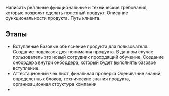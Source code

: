 Написать реальные функциональные и технические требования, которые позволят сделать полезный продукт. Описание функциональности продукта. Путь клиента.
## Этапы
* Вступление
  Базовые объяснение продукта для пользователя. Создание подсказок для понимания продукта. В данном случае пользователь это новый сотрудник проходящий обучение. Создание онбордера внутри онбордера, который будет выполнять базовое вступление.
* Аттестационный чек лист, финальная проверка
Оценивание знаний, определенных блоков, технические знания продукта, организационная структура компании
* 
